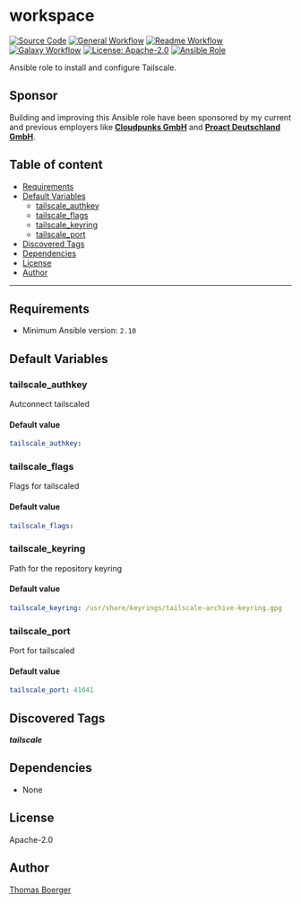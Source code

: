 # workspace

[![Source Code](https://img.shields.io/badge/github-source%20code-blue?logo=github&logoColor=white)](https://github.com/rolehippie/tailscale)
[![General Workflow](https://github.com/rolehippie/tailscale/actions/workflows/general.yml/badge.svg)](https://github.com/rolehippie/tailscale/actions/workflows/general.yml)
[![Readme Workflow](https://github.com/rolehippie/tailscale/actions/workflows/docs.yml/badge.svg)](https://github.com/rolehippie/tailscale/actions/workflows/docs.yml)
[![Galaxy Workflow](https://github.com/rolehippie/tailscale/actions/workflows/galaxy.yml/badge.svg)](https://github.com/rolehippie/tailscale/actions/workflows/galaxy.yml)
[![License: Apache-2.0](https://img.shields.io/github/license/rolehippie/tailscale)](https://github.com/rolehippie/tailscale/blob/master/LICENSE)
[![Ansible Role](https://img.shields.io/badge/role-rolehippie.tailscale-blue)](https://galaxy.ansible.com/rolehippie/tailscale)

Ansible role to install and configure Tailscale.

## Sponsor

Building and improving this Ansible role have been sponsored by my current and previous employers like **[Cloudpunks GmbH](https://cloudpunks.de)** and **[Proact Deutschland GmbH](https://www.proact.eu)**.

## Table of content

- [Requirements](#requirements)
- [Default Variables](#default-variables)
  - [tailscale_authkey](#tailscale_authkey)
  - [tailscale_flags](#tailscale_flags)
  - [tailscale_keyring](#tailscale_keyring)
  - [tailscale_port](#tailscale_port)
- [Discovered Tags](#discovered-tags)
- [Dependencies](#dependencies)
- [License](#license)
- [Author](#author)

---

## Requirements

- Minimum Ansible version: `2.10`

## Default Variables

### tailscale_authkey

Autconnect tailscaled

#### Default value

```YAML
tailscale_authkey:
```

### tailscale_flags

Flags for tailscaled

#### Default value

```YAML
tailscale_flags:
```

### tailscale_keyring

Path for the repository keyring

#### Default value

```YAML
tailscale_keyring: /usr/share/keyrings/tailscale-archive-keyring.gpg
```

### tailscale_port

Port for tailscaled

#### Default value

```YAML
tailscale_port: 41641
```

## Discovered Tags

**_tailscale_**

## Dependencies

- None

## License

Apache-2.0

## Author

[Thomas Boerger](https://github.com/tboerger)
